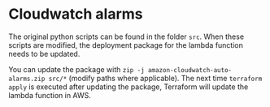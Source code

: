 # Cloudwatch alarms

The original python scripts can be found in the folder `src`.
When these scripts are modified, the deployment package for the lambda function needs to be updated. 

You can update the package with `zip -j amazon-cloudwatch-auto-alarms.zip src/*` (modify paths where applicable). The next time `terraform apply` is executed after updating the package, Terraform will update the lambda function in AWS.

